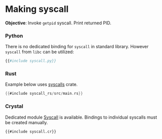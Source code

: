 # Making syscall

**Objective**: Invoke `getpid` syscall. Print returned PID.

### Python

There is no dedicated binding for `syscall` in standard library. However `syscall` from `libc` can be utilized:

```python
{{#include syscall.py}}
```

### Rust

Example below uses [syscalls](https://docs.rs/syscalls/latest/syscalls/) crate.

```rust
{{#include syscall_rs/src/main.rs}}
```

### Crystal

Dedicated module [Syscall](https://crystal-lang.org/api/master/Syscall.html) is available. Bindings to individual syscalls must be created manually.

```crystal
{{#include syscall.cr}}
```
